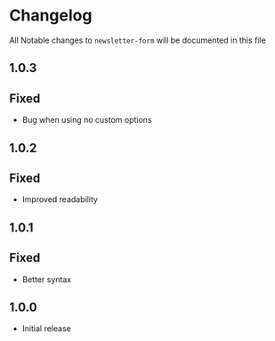 # Changelog

All Notable changes to `newsletter-form` will be documented in this file

## 1.0.3

## Fixed
- Bug when using no custom options

## 1.0.2

## Fixed
- Improved readability

## 1.0.1

## Fixed
- Better syntax

## 1.0.0
- Initial release
